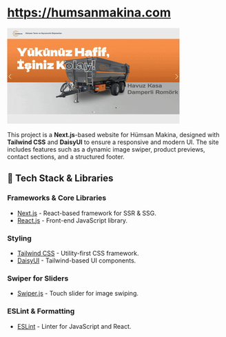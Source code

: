 # https://humsanmakina.com

![Gif](/humsan_makine.gif)

This project is a **Next.js**-based website for Hümsan Makina, designed with **Tailwind CSS** and **DaisyUI** to ensure a responsive and modern UI. The site includes features such as a dynamic image swiper, product previews, contact sections, and a structured footer.

## 🚀 **Tech Stack & Libraries**

### **Frameworks & Core Libraries**
- [Next.js](https://nextjs.org/) - React-based framework for SSR & SSG.
- [React.js](https://reactjs.org/) - Front-end JavaScript library.

### **Styling**
- [Tailwind CSS](https://tailwindcss.com/) - Utility-first CSS framework.
- [DaisyUI](https://daisyui.com/) - Tailwind-based UI components.

### **Swiper for Sliders**
- [Swiper.js](https://swiperjs.com/) - Touch slider for image swiping.

### **ESLint & Formatting**
- [ESLint](https://eslint.org/) - Linter for JavaScript and React.